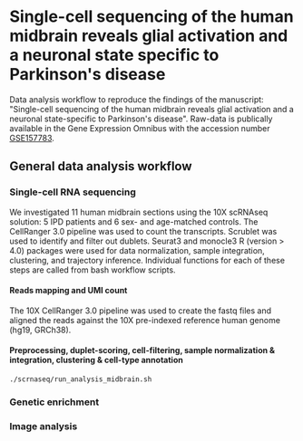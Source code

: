 # Single-cell sequencing of the human midbrain reveals glial activation and a neuronal state specific to Parkinson's disease

Data analysis workflow to reproduce the findings of the manuscript:  "Single-cell sequencing of the human midbrain reveals glial activation and a neuronal state-specific to Parkinson's disease". Raw-data is publically available in the Gene Expression Omnibus with the accession number [GSE157783](https://www.ncbi.nlm.nih.gov/geo/query/acc.cgi?acc=GSE157783). 

## General data analysis workflow

### Single-cell RNA sequencing

We investigated 11 human midbrain sections using the 10X scRNAseq solution: 5 IPD patients and 6 sex- and age-matched controls. The CellRanger 3.0 pipeline was used to count the transcripts. Scrublet was used to identify and filter out dublets. Seurat3 and monocle3 R (version > 4.0) packages were used for data normalization, sample integration, clustering, and trajectory inference. Individual functions for each of these steps are called from bash workflow scripts. 

#### Reads mapping and UMI count

The 10X CellRanger 3.0 pipeline was used to create the fastq files and aligned the reads against the 10X pre-indexed reference human genome (hg19, GRCh38). 

#### Preprocessing, duplet-scoring, cell-filtering, sample normalization & integration, clustering & cell-type annotation

`./scrnaseq/run_analysis_midbrain.sh`

### Genetic enrichment


### Image analysis
